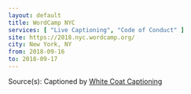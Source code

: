 ```yaml
---
layout: default
title: WordCamp NYC
services: [ "Live Captioning", "Code of Conduct" ]
site: https://2018.nyc.wordcamp.org/
city: New York, NY
from: 2018-09-16
to: 2018-09-17
---
```


Source(s): Captioned by [White Coat Captioning](http://www.whitecoatcaptioning.com/)